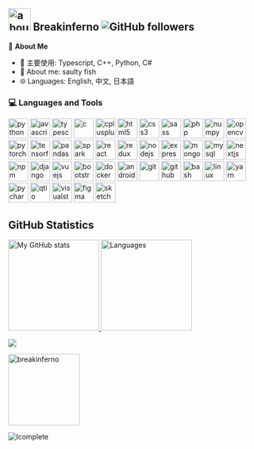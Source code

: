 
## <img width="45" alt="about" src="https://raw.github.com/elizarov/elizarov/master/about.png"> Breakinferno <img alt="GitHub followers" src="https://img.shields.io/github/followers/breakinferno?style=social" />

🍓 **About Me**

- 🔭 主要使用: Typescript, C++, Python, C#
- 👯 About me: saulty fish
- 🌐 Languages: English, 中文, 日本語
  
<h3 align="left">💻 Languages and Tools</h3>
<p>
<img src="https://icongr.am/devicon/python-original.svg?size=108&color=61177c" alt="python" width="40" height="40"/>
  <img src="https://icongr.am/devicon/javascript-original.svg?size=108&color=61177c" alt="javascript" width="40" height="40"/>
  <img src="https://icongr.am/devicon/typescript-original.svg?size=108&color=61177c" alt="typescript" width="40" height="40"/>
  <img src="https://icongr.am/devicon/c-original.svg?size=108&color=61177c" alt="c" width="40" height="40"/>
  <img src="https://icongr.am/devicon/cplusplus-original.svg?size=108&color=61177c" alt="cplusplus" width="40" height="40"/>
  <img src="https://icongr.am/devicon/html5-original.svg?size=108&color=61177c" alt="html5" width="40" height="40"/>
  <img src="https://icongr.am/devicon/css3-original.svg?size=108&color=61177c" alt="css3" width="40" height="40"/>
  <img src="https://icongr.am/devicon/sass-original.svg?size=108&color=61177c" alt="sass" width="40" height="40"/>
  <img src="https://icongr.am/devicon/php-original.svg?size=108&color=61177c" alt="php" width="40" height="40"/>
  <img src="https://www.vectorlogo.zone/logos/numpy/numpy-icon.svg" alt="numpy" width="40" height="40"/>
  <img src="https://www.vectorlogo.zone/logos/opencv/opencv-icon.svg" alt="opencv" width="40" height="40"/>
  <img src="https://www.vectorlogo.zone/logos/pytorch/pytorch-icon.svg" alt="pytorch" width="40" height="40"/>
  <img src="https://www.vectorlogo.zone/logos/tensorflow/tensorflow-icon.svg" alt="tensorflow" width="40" height="40"/>
  <img src="https://cdn.jsdelivr.net/gh/devicons/devicon/icons/pandas/pandas-original.svg" alt="pandas" width="40" height="40"/>
  <img src="https://www.vectorlogo.zone/logos/apache_spark/apache_spark-icon.svg" alt="spark" width="40" height="40"/>
  <img src="https://icongr.am/devicon/react-original.svg?size=108&color=61177c" alt="react" width="40" height="40"/>
  <img src="https://cdn.jsdelivr.net/gh/devicons/devicon/icons/redux/redux-original.svg" alt="redux" width="40" height="40"/>
  <img src="https://icongr.am/devicon/nodejs-original.svg?size=108&color=61177c" alt="nodejs" width="40" height="40"/>
  <img src="https://icongr.am/devicon/express-original.svg?size=108&color=61177c" alt="express" width="40" height="40"/>
  <img src="https://icongr.am/devicon/mongodb-original.svg?size=108&color=61177c" alt="mongodb" width="40" height="40"/>
  <img src="https://icongr.am/devicon/mysql-original.svg?size=108&color=61177c" alt="mysql" width="40" height="40"/>
  <img src="https://cdn.worldvectorlogo.com/logos/nextjs-2.svg" alt="nextjs" width="40" height="40"/>
  <img src="https://icongr.am/devicon/npm-original-wordmark.svg?size=108&color=61177c" alt="npm" width="40" height="40"/>
  <img src="https://icongr.am/devicon/django-original.svg?size=108&color=61177c" alt="django" width="40" height="40"/>
  <img src="https://icongr.am/devicon/vuejs-original.svg?size=108&color=61177c" alt="vuejs" width="40" height="40"/>
  <img src="https://www.vectorlogo.zone/logos/getbootstrap/getbootstrap-icon.svg" alt="bootstrap" width="40" height="40"/>
  <img src="https://icongr.am/devicon/docker-original.svg?size=108&color=61177c" alt="docker" width="40" height="40"/>
  <img src="https://icongr.am/devicon/android-original.svg?size=128&color=currentColor" alt="android" width="40" height="40"/>
<!--   <img src="https://reactnative.dev/img/header_logo.svg" alt="reactnative" width="40" height="40"/> -->
  <img src="https://www.vectorlogo.zone/logos/git-scm/git-scm-icon.svg" alt="git" width="40" height="40"/>
  <img src="https://icongr.am/devicon/github-original.svg?size=108&color=61177c" alt="github" width="40" height="40"/>
  <img src="https://www.vectorlogo.zone/logos/gnu_bash/gnu_bash-icon.svg" alt="bash" width="40" height="40"/>
  <img src="https://icongr.am/devicon/linux-original.svg?size=108&color=61177c" alt="linux" width="40" height="40"/>
  <img src="https://icongr.am/devicon/yarn-original.svg?size=108&color=61177c" alt="yarn" width="40" height="40"/>
  <img src="https://icongr.am/devicon/pycharm-original.svg?size=108&color=61177c" alt="pycharm" width="40" height="40"/>
  <img src="https://www.vectorlogo.zone/logos/qtio/qtio-icon.svg" alt="qtio" width="40" height="40"/>
  <img src="https://icongr.am/devicon/visualstudio-plain.svg?size=108&color=61177c" alt="visualstudio" width="40" height="40"/>
  <img src="https://www.vectorlogo.zone/logos/figma/figma-icon.svg" alt="figma" width="40" height="40"/>
  <img src="https://www.vectorlogo.zone/logos/sketchapp/sketchapp-icon.svg" alt="sketch" width="40" height="40"/>
</p>

## **GitHub Statistics**

<a href="https://github.com/breakinferno">
  <p>
    <img src="http://github-profile-summary-cards.vercel.app/api/cards/stats?username=breakinferno&theme=dracula" alt="My GitHub stats" height="183" />
    <img src="https://github-readme-stats.vercel.app/api/top-langs/?username=breakinferno&layout=compact&langs_count=10&theme=dracula" alt="Languages" height="183" />
    <!--   <img src="http://github-profile-summary-cards.vercel.app/api/cards/most-commit-language?username=breakinferno&theme=dracula" alt="Most Commit Languages" height="183" /> -->
  </p>
</a>

![](https://github-profile-trophy.vercel.app/?username=breakinferno&column=5&theme=dracula)

 <img align="" src="https://github-readme-streak-stats.herokuapp.com/?user=breakinferno" alt="breakinferno" height="144px" />
 
<p align="left"> <img src="https://komarev.com/ghpvc/?username=breakinferno&label=Profile%20views&color=0e75b6&style=flat" alt="lcomplete" /> </p>

<!-- <img src="https://osu-sig.vercel.app/card?user=breakinferno&mode=std&blur=6&animation=true&mini=true" /> -->

<!-- **breakinferno/breakinferno** is a ✨ _special_ ✨ repository because its `README.md` (this file) appears on your GitHub profile.

Here are some ideas to get you started:

- 🔭 I’m currently working on ...
- 🌱 I’m currently learning ...
- 👯 I’m looking to collaborate on ...
- 🤔 I’m looking for help with ...
- 💬 Ask me about ...
- 📫 How to reach me: ...
- 😄 Pronouns: ...
- ⚡ Fun fact: ... -->

